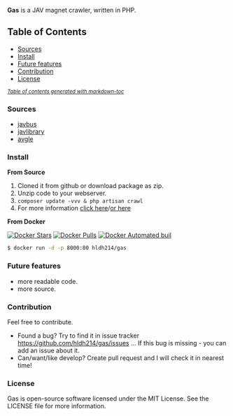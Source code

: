**Gas** is a JAV magnet crawler, written in PHP.

## Table of Contents

- [Sources](#sources)
- [Install](#install)
- [Future features](#future-features)
- [Contribution](#contribution)
- [License](#license)

<small><i><a href='http://ecotrust-canada.github.io/markdown-toc/'>Table of contents generated with markdown-toc</a></i></small>

### Sources

* [javbus](https://www.javbus.com/)
* [javlibrary](http://www.javlibrary.com/)
* [avgle](https://avgle.io)

### Install

**From Source**

1. Cloned it from github or download package as zip.
2. Unzip code to your webserver.
3. `composer update -vvv & php artisan crawl`
4. For more information [click here](https://www.easywechat.com/docs/master)/[or here](https://laravel.com/docs/5.6/installation)

**From Docker**

[![Docker Stars](https://img.shields.io/docker/stars/hldh214/gas.svg)](https://hub.docker.com/r/hldh214/gas/)
[![Docker Pulls](https://img.shields.io/docker/pulls/hldh214/gas.svg)](https://hub.docker.com/r/hldh214/gas/)
[![Docker Automated buil](https://img.shields.io/docker/automated/hldh214/gas.svg)](https://hub.docker.com/r/hldh214/gas/)

``` sh
$ docker run -d -p 8000:80 hldh214/gas
```

### Future features

* more readable code.
* more source.

### Contribution

Feel free to contribute.

* Found a bug? Try to find it in issue tracker https://github.com/hldh214/gas/issues ... If this bug is missing - you can add an issue about it.
* Can/want/like develop? Create pull request and I will check it in nearest time! 


### License

Gas is open-source software licensed under the MIT License. See the LICENSE file for more information.
